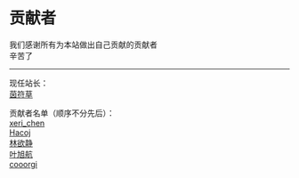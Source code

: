 # 贡献者

我们感谢所有为本站做出自己贡献的贡献者  
辛苦了  

---
现任站长：  
[茵符草](茵符草.md)

贡献者名单（顺序不分先后）：  
[xeri_chen](xeri_chen.md)  
[Hacoj](Hacoj.md)  
[林欲静](林欲静.md)  
[叶旭航](叶旭航.md)  
[cooorgi](cooorgi.md)  